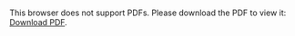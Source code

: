 <object data="./CV.pdf" type="application/pdf" width="700px" height="700px">
    <embed src="./CV.pdf">
        <p>This browser does not support PDFs. Please download the PDF to view it: <a href="https://github.com/jbae11/personal_stuff/blob/master/cv/CV.pdf">Download PDF</a>.</p>
    </embed>
</object>
